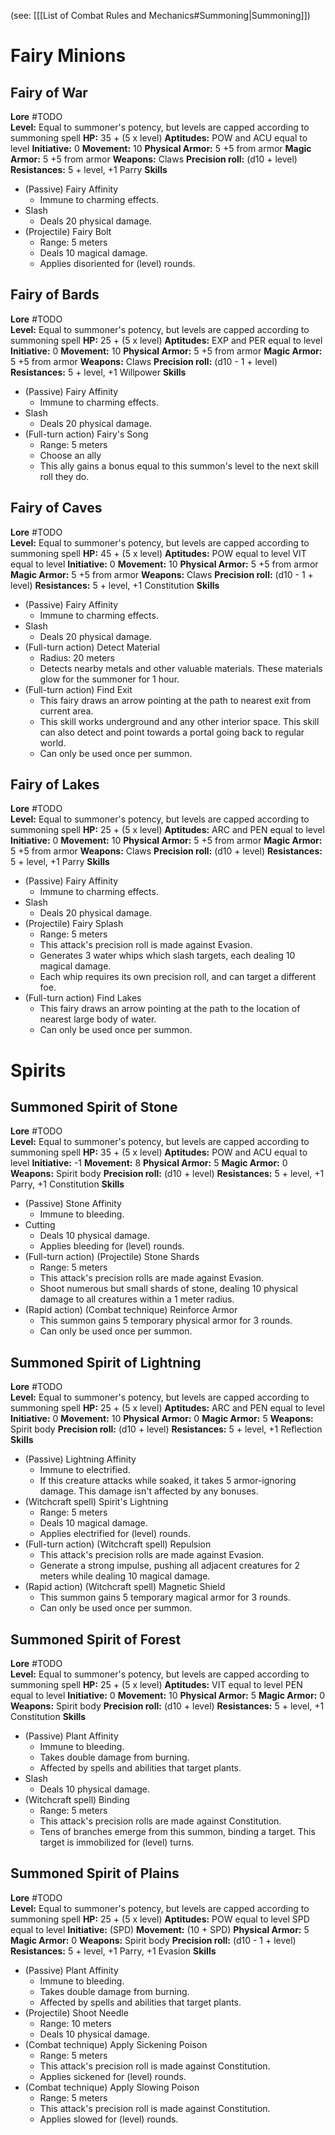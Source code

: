 (see: [[[List of Combat Rules and Mechanics#Summoning|Summoning]]) 

# Fairy Minions
## Fairy of War
**Lore**
	#TODO  
**Level:** Equal to summoner's potency, but levels are capped according to summoning spell
**HP:** 35 + (5 x level)
**Aptitudes:**
	POW and ACU equal to level
**Initiative:** 0
**Movement:** 10
**Physical Armor:** 5
	+5 from armor
**Magic Armor:** 5
	+5 from armor
**Weapons:** 
	Claws
**Precision roll:** (d10 + level)
**Resistances:** 5 + level, +1 Parry
**Skills**
+ (Passive) Fairy Affinity
	+ Immune to charming effects.
+ Slash
	+ Deals 20 physical damage.
+ (Projectile) Fairy Bolt
	+ Range: 5 meters
	+ Deals 10 magical damage.
	+ Applies disoriented for (level) rounds.

## Fairy of Bards
**Lore**
	#TODO  
**Level:** Equal to summoner's potency, but levels are capped according to summoning spell
**HP:** 25 + (5 x level)
**Aptitudes:**
	EXP and PER equal to level
**Initiative:** 0
**Movement:** 10
**Physical Armor:** 5
	+5 from armor
**Magic Armor:** 5
	+5 from armor
**Weapons:** 
	Claws
**Precision roll:** (d10 - 1 + level)
**Resistances:** 5 + level, +1 Willpower
**Skills**
+ (Passive) Fairy Affinity
	+ Immune to charming effects.
+ Slash
	+ Deals 20 physical damage.
+ (Full-turn action) Fairy's Song
	+ Range: 5 meters
	+ Choose an ally
	+ This ally gains a bonus equal to this summon's level to the next skill roll they do.

## Fairy of Caves
**Lore**
	#TODO  
**Level:** Equal to summoner's potency, but levels are capped according to summoning spell
**HP:** 45 + (5 x level)
**Aptitudes:**
	POW equal to level
	VIT equal to level
**Initiative:** 0
**Movement:** 10
**Physical Armor:** 5
	+5 from armor
**Magic Armor:** 5
	+5 from armor
**Weapons:** 
	Claws
**Precision roll:** (d10 - 1 + level)
**Resistances:** 5 + level, +1 Constitution
**Skills**
+ (Passive) Fairy Affinity
	+ Immune to charming effects.
+ Slash
	+ Deals 20 physical damage.
+ (Full-turn action) Detect Material
	+ Radius: 20 meters
	+ Detects nearby metals and other valuable materials. These materials glow for the summoner for 1 hour.
+ (Full-turn action) Find Exit
	+ This fairy draws an arrow pointing at the path to nearest exit from current area.
	+ This skill works underground and any other interior space. This skill can also detect and point towards a portal going back to regular world.
	+ Can only be used once per summon.

## Fairy of Lakes
**Lore**
	#TODO  
**Level:** Equal to summoner's potency, but levels are capped according to summoning spell
**HP:** 25 + (5 x level)
**Aptitudes:**
	ARC and PEN equal to level
**Initiative:** 0
**Movement:** 10
**Physical Armor:** 5
	+5 from armor
**Magic Armor:** 5
	+5 from armor
**Weapons:** 
	Claws
**Precision roll:** (d10 + level)
**Resistances:** 5 + level, +1 Parry
**Skills**
+ (Passive) Fairy Affinity
	+ Immune to charming effects.
+ Slash
	+ Deals 20 physical damage.
+ (Projectile) Fairy Splash
	+ Range: 5 meters
	+ This attack's precision roll is made against Evasion.
	+ Generates 3 water whips which slash targets, each dealing 10 magical damage.
	+ Each whip requires its own precision roll, and can target a different foe.
+ (Full-turn action) Find Lakes
	+ This fairy draws an arrow pointing at the path to the location of nearest large body of water.
	+ Can only be used once per summon.

# Spirits
## Summoned Spirit of Stone
**Lore**
	#TODO  
**Level:** Equal to summoner's potency, but levels are capped according to summoning spell
**HP:** 35 + (5 x level)
**Aptitudes:**
	POW and ACU equal to level
**Initiative:** -1
**Movement:** 8
**Physical Armor:** 5
**Magic Armor:** 0
**Weapons:** 
	Spirit body
**Precision roll:** (d10 + level)
**Resistances:** 5 + level, +1 Parry, +1 Constitution
**Skills**
+ (Passive) Stone Affinity
	+ Immune to bleeding.
+ Cutting
	+ Deals 10 physical damage.
	+ Applies bleeding for (level) rounds.
+ (Full-turn action) (Projectile) Stone Shards
	+ Range: 5 meters
	+ This attack's precision rolls are made against Evasion.
	+ Shoot numerous but small shards of stone, dealing 10 physical damage to all creatures within a 1 meter radius.
+ (Rapid action) (Combat technique) Reinforce Armor
	+ This summon gains 5 temporary physical armor for 3 rounds.
	+ Can only be used once per summon.

## Summoned Spirit of Lightning
**Lore**
	#TODO  
**Level:** Equal to summoner's potency, but levels are capped according to summoning spell
**HP:** 25 + (5 x level)
**Aptitudes:**
	ARC and PEN equal to level
**Initiative:** 0
**Movement:** 10
**Physical Armor:** 0
**Magic Armor:** 5
**Weapons:** 
	Spirit body
**Precision roll:** (d10 + level)
**Resistances:** 5 + level, +1 Reflection
**Skills**
+ (Passive) Lightning Affinity
	+ Immune to electrified.
	+ If this creature attacks while soaked, it takes 5 armor-ignoring damage. This damage isn't affected by any bonuses.
+ (Witchcraft spell) Spirit's Lightning
	+ Range: 5 meters
	+ Deals 10 magical damage.
	+ Applies electrified for (level) rounds.
+ (Full-turn action) (Witchcraft spell) Repulsion
	+ This attack's precision rolls are made against Evasion.
	+ Generate a strong impulse, pushing all adjacent creatures for 2 meters while dealing 10 magical damage.
+ (Rapid action) (Witchcraft spell) Magnetic Shield
	+ This summon gains 5 temporary magical armor for 3 rounds.
	+ Can only be used once per summon.

## Summoned Spirit of Forest
**Lore**
	#TODO  
**Level:** Equal to summoner's potency, but levels are capped according to summoning spell
**HP:** 25 + (5 x level)
**Aptitudes:**
	VIT equal to level
	PEN equal to level
**Initiative:** 0
**Movement:** 10
**Physical Armor:** 5
**Magic Armor:** 0
**Weapons:** 
	Spirit body
**Precision roll:** (d10 + level)
**Resistances:** 5 + level, +1 Constitution
**Skills**
+ (Passive) Plant Affinity
	+ Immune to bleeding.
	+ Takes double damage from burning.
	+ Affected by spells and abilities that target plants.
+ Slash
	+ Deals 10 physical damage.
+ (Witchcraft spell) Binding
	+ Range: 5 meters
	+ This attack's precision rolls are made against Constitution.
	+ Tens of branches emerge from this summon, binding a target. This target is immobilized for (level) turns.

## Summoned Spirit of Plains
**Lore**
	#TODO  
**Level:** Equal to summoner's potency, but levels are capped according to summoning spell
**HP:** 25 + (5 x level)
**Aptitudes:**
	POW equal to level
	SPD equal to level
**Initiative:** (SPD)
**Movement:** (10 + SPD)
**Physical Armor:** 5
**Magic Armor:** 0
**Weapons:** 
	Spirit body
**Precision roll:** (d10 - 1 + level)
**Resistances:** 5 + level, +1 Parry, +1 Evasion
**Skills**
+ (Passive) Plant Affinity
	+ Immune to bleeding.
	+ Takes double damage from burning.
	+ Affected by spells and abilities that target plants.
+ (Projectile) Shoot Needle
	+ Range: 10 meters
	+ Deals 10 physical damage.
+ (Combat technique) Apply Sickening Poison
	+ Range: 5 meters
	+ This attack's precision roll is made against Constitution.
	+ Applies sickened for (level) rounds.
+ (Combat technique) Apply Slowing Poison
	+ Range: 5 meters
	+ This attack's precision roll is made against Constitution.
	+ Applies slowed for (level) rounds.